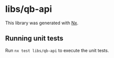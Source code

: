# libs/qb-api

This library was generated with [Nx](https://nx.dev).

## Running unit tests

Run `nx test libs/qb-api` to execute the unit tests.
